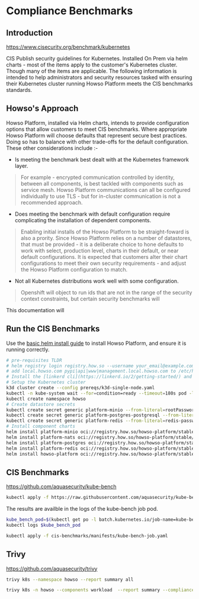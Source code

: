 # Compliance Benchmarks

## Introduction
https://www.cisecurity.org/benchmark/kubernetes

CIS Publish security guidelines for Kubernetes.  Installed On Prem via helm charts - most of the items apply to the customer's Kubernetes cluster.  Though many of the items are applicable.  The following information is intended to help administrators and security resources tasked with ensuring their Kubernetes cluster running Howso Platform meets the CIS benchmarks standards.

## Howso's Approach
Howso Platform, installed via Helm charts, intends to provide configuration options that allow customers to meet CIS benchmarks.  Where appropriate Howso Platform will choose defaults that represent secure best practices. Doing so has to balance with other trade-offs for the default configuration.  These other considerations include :- 

- Is meeting the benchmark best dealt with at the Kubernetes framework layer.
> For example - encrypted communication controlled by identity, between all components, is best tackled with components such as service mesh. Howso Platform communications can all be configured individually to use TLS - but for in-cluster communication is not a recommended approach. 

- Does meeting the benchmark with default configuration require complicating the installation of dependent components.
> Enabling initial installs of the Howso Platform to be straight-foward is also a prority.  Since Howso Platform relies on a number of datastores, that must be provided - it is a deliberate choice to hone defaults to work with select, production level, charts in their default, or near default configurations.  It is expected that customers alter their chart configurations to meet their own security requirements - and adjust the Howso Platform configuration to match. 

- Not all Kubernetes distributions work well with some configuration.
> Openshift will object to run ids that are not in the range of the security context constraints, but certain security benchmarks will 

This documentation will 

## Run the CIS Benchmarks
Use the [basic helm install guide](../helm-basic/README.md) to install Howso Platform, and ensure it is running correctly.

```sh
# pre-requisites TLDR
# helm registry login registry.how.so --username your_email@example.com --password your_license_id 
# add local.howso.com pypi|api|www|management.local.howso.com to /etc/hosts 
# Install the [linkerd cli](https://linkerd.io/2/getting-started/) and the certificate tool [step](https://smallstep.com/docs/step-cli/).
# Setup the Kubernetes cluster
k3d cluster create --config prereqs/k3d-single-node.yaml
kubectl -n kube-system wait --for=condition=ready --timeout=180s pod -l k8s-app=metrics-server
kubectl create namespace howso
# Create datastore secrets 
kubectl create secret generic platform-minio --from-literal=rootPassword="$(openssl rand -base64 20)" --from-literal=rootUser="$(openssl rand -base64 20)" --dry-run=client -o yaml | kubectl -n howso apply -f -
kubectl create secret generic platform-postgres-postgresql --from-literal=postgres-password="$(openssl rand -base64 20)" --dry-run=client -o yaml | kubectl -n howso apply -f -
kubectl create secret generic platform-redis --from-literal=redis-password="$(openssl rand -base64 20)" --dry-run=client -o yaml | kubectl -n howso apply -f -
# Install component charts 
helm install platform-minio oci://registry.how.so/howso-platform/stable/minio --namespace howso --values helm-basic/manifests/minio.yaml --wait
helm install platform-nats oci://registry.how.so/howso-platform/stable/nats --namespace howso --values helm-basic/manifests/nats.yaml --wait
helm install platform-postgres oci://registry.how.so/howso-platform/stable/postgresql --namespace howso --values helm-basic/manifests/postgres.yaml --wait
helm install platform-redis oci://registry.how.so/howso-platform/stable/redis --namespace howso --values helm-basic/manifests/redis.yaml --wait
helm install howso-platform oci://registry.how.so/howso-platform/stable/howso-platform --namespace howso --values helm-basic/manifests/howso-platform.yaml --wait --timeout 20m
```

## CIS Benchmarks

https://github.com/aquasecurity/kube-bench

```sh
kubectl apply -f https://raw.githubusercontent.com/aquasecurity/kube-bench/main/job.yaml
```

The results are availble in the logs of the kube-bench job pod.
```sh
kube_bench_pod=$(kubectl get po -l batch.kubernetes.io/job-name=kube-bench -oname)
kubectl logs $kube_bench_pod
```

```sh
kubectl apply -f cis-benchmarks/manifests/kube-bench-job.yaml
```


## Trivy

https://github.com/aquasecurity/trivy


```sh
trivy k8s --namespace howso --report summary all
```

```sh
trivy k8s -n howso --components workload  --report summary --compliance k8s-cis all | grep FAIL
```